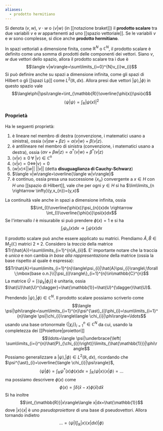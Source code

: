 ```yaml
---
aliases:
  - prodotto hermitiano
---
```

Si denota $(v,w)$, $v\cdot w$ o $\langle v|w \rangle$ (in [[notazione braket]]) il **prodotto scalare** tra due variabili $v$ e $w$ appartenenti ad uno [[spazio vettoriale]]. Se le variabili $v$ e $w$ sono complesse, si dice anche **prodotto hermitiano**.

In spazi vettoriali a dimensione finita, come $\mathbb{R}^{N}$ o $\mathbb{C}^{N}$, il prodotto scalare è definito come una somma di prodotti delle componenti dei vettori. Siano $v,w$ due vettori dello spazio, allora il prodotto scalare tra i due è
$$\langle v|w\rangle=\sum\limits_{i=0}^{N}v_{i}w_{i}$$
Si può definire anche su spazi a dimensione infinita, come gli spazi di Hilbert o gli [[spazi Lp]] come $L^{2}(\mathbb{R},dx)$. Allora presi due vettori $|\psi\rangle,|\phi\rangle$ in questo spazio vale
$$\langle\phi|\psi\rangle=\int_{\mathbb{R}}\overline{\phi(x)}\psi(x)$$
$$\langle\psi|\psi\rangle=\int_{\mathbb{R}}|\psi(x)|^{2}$$
### Proprietà
Ha le seguenti proprietà:
1. è lineare nel membro di destra (convenzione, i matematici usano a sinistra), ossia $\langle v|\alpha w + \beta z\rangle=\alpha \langle v|w\rangle+\beta \langle v|z\rangle$. 
2. è antilineare nel membro di sinistra (convenzione, i matematici usano a destra), ossia $\langle \alpha v + \beta w|z\rangle=\alpha^{\ast} \langle v|w\rangle+\beta^{\ast} \langle v|z\rangle$
3. $\langle v|v\rangle\geq0\;\forall\;|v\rangle\in\mathbb{C}^{n}$
4. $\langle v|v\rangle=0\Leftrightarrow|v\rangle=0$
5. $\langle w|v\rangle\leq||w||\;||v||$ (detta **disuguaglianza di Cauchy-Schwarz**)
6. $\langle v|w\rangle=\overline{\langle w|v\rangle}$
7. è continuo, ossia presa una successione $\{x_{n}\}$ convergente a $x\in H$ con $H$ uno [[spazio di Hilbert]], vale che per ogni $y\in H$ si ha $\lim\limits_{n \rightarrow \infty}(y,x_{n})=(y,x)$

La continuità vale anche in spazi a dimensione infinita, ossia
$$\int_{I}\overline{\phi(x)}\psi_{n}(x)dx \rightarrow \int_{I}\overline{\phi(x)}\psi(x)dx$$
Se l'intervallo $I$ è misurabile si può prendere $\phi(x)=1$ e si ha
$$\int_{I}\psi_{n}(x)dx\rightarrow\int_{I}\psi(x)dx$$

Il prodotto scalare può anche essere applicato su matrici. Prendiamo $\hat{A},\hat{B}\in M_{2}(\mathbb{C})$ matrici $2\times2$. Considero la *traccia* della matrice $Tr(\hat{A})=\sum\limits_{i=1}^{n}A_{ii}$. E' importante notare che la traccia è *unica* e non cambia *in base alla rappresentazione* della matrice (ossia la base rispetto al quale è espressa):
$$Tr\hat{A}=\sum\limits_{i=1}^{n}\langle\psi_{i}|\hat{A}\psi_{i}\rangle\;\forall\;\mbox{base o.n.}\{|\psi_{i}\rangle\}_{i=1}^{n}\in\mathbb{C}^{n}$$
La matrice $\hat{U}=[\langle \psi_{k}|\phi_{i}\rangle]$ è unitaria, ossia $\hat{U}\hat{U}^{\dagger}=\hat{\mathbb{1}}=\hat{U}^{\dagger}\hat{U}$.

Prendendo $|\psi\rangle,|\phi\rangle\in\mathbb{C}^{N}$. Il prodotto scalare possiamo scriverlo come
$$\langle \psi|\phi\rangle=\sum\limits_{i=1}^{n}\psi^{\ast}_{i}\phi_{i}=\sum\limits_{i=1}^{n}\langle \psi|\chi_{i}\rangle\langle \chi_{i}|\phi\rangle=\ldots$$usando una base ortonormale $\{|\chi_{i}\rangle\}^{n}_{i=1}\in\mathbb{C}^{N}$ da cui, usando la completezza dei [[Proiettore|proiettori]]
$$\ldots=\langle \psi|\underbrace{\left( \sum\limits_{i=i}^{n}\hat{P}_{\chi_{i}}\right)}\limits_{\hat{\mathbb{1}}}|\phi\rangle$$
Possiamo generalizzare a $|\psi\rangle,|\phi\rangle\in L^{2}(\mathbb{R},dx)$, ricordando che $\psi^{\ast}_{i}=\overline{\langle \chi_{i}|\psi\rangle}$,
$$\langle \psi|\phi\rangle=\int_{\mathbb{R}}\psi^{\ast}(x)\phi(x)dx=\int_{\mathbb{R}}\langle \psi|x\rangle \langle x|\phi\rangle=\ldots$$
ma possiamo descrivere $\phi(x)$ come
$$\phi(x)=\int \delta(\bar{x}-x)\phi(\bar{x})d\bar{x}$$
Si ha inoltre
$$\int_{\mathbb{R}}|x\rangle\langle x|dx=\hat{\mathbb{1}}$$
dove $|x\rangle\langle x|$ è uno *pseudoproiettore* di una base di pseudovettori. Allora tornando indietro
$$\ldots=\langle \psi|\left( \int_{\mathbb{R}}|x\rangle\langle x| dx\right)|\phi\rangle$$
